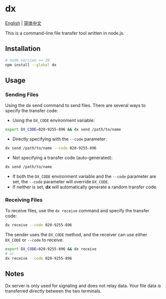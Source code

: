 # dx

[English](README.md) | [简体中文](README_CN.md)

This is a command-line file transfer tool written in node.js.

## Installation

```bash
# node version >= 20
npm install --global dx
```

## Usage

### Sending Files

Using the dx send command to send files. There are several ways to specify the transfer code:

- Using the `DX_CODE` environment variable:

```bash
export DX_CODE=020-9255-896 && dx send /path/to/name
```

- Directly specifying with the `--code` parameter:

```bash
dx send /path/to/name --code 020-9255-896
```

- Not specifying a transfer code (auto-generated):

```bash
dx send /path/to/name
```

- If both the `DX_CODE` environment variable and the `--code` parameter are set, the `--code` parameter will override `DX_CODE`. 
- If neither is set, **dx** will automatically generate a random transfer code.

### Receiving Files

To receive files, use the `dx receive` command and specify the transfer code:

```bash
dx receive --code 020-9255-896
```

The sender uses the `DX_CODE` method, and the receiver can use either `DX_CODE` or `--code` to receive.

```bash
export DX_CODE=020-9255-896 && dx receive
# or
dx receive --code 020-9255-896
```

## Notes

Dx server is only used for signaling and does not relay data. Your file data is transferred directly between the two terminals.


